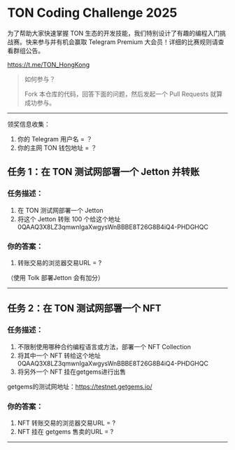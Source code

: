 # TON Coding Challenge 2025 

为了帮助大家快速掌握 TON 生态的开发技能，我们特别设计了有趣的编程入门挑战赛。快来参与并有机会赢取 Telegram Premium 大会员！详细的比赛规则请查看群组公告。

https://t.me/TON_HongKong

> 如何参与？
> 
> Fork 本仓库的代码，回答下面的问题，然后发起一个 Pull Requests 就算成功参与。

---

领奖信息收集：
1. 你的 Telegram 用户名 = ？
2. 你的主网 TON 钱包地址 = ？


## 任务 1：在 TON 测试网部署一个 Jetton 并转账

### 任务描述：

1. 在 TON 测试网部署一个 Jetton
2. 将这个 Jetton 转账 100 个给这个地址 0QAAQ3X8LZ3qmwnIgaXwgysWnBBBE8T26G8B4iQ4-PHDGHQC


### 你的答案：

1. 转账交易的浏览器交易URL =  ?

（使用 Tolk 部署Jetton 会有加分）


---

## 任务 2：在 TON 测试网部署一个 NFT

### 任务描述：

1. 不限制使用哪种合约编程语言或方法，部署一个 NFT Collection
2. 将其中一个 NFT 转给这个地址 0QAAQ3X8LZ3qmwnIgaXwgysWnBBBE8T26G8B4iQ4-PHDGHQC
3. 将另外一个 NFT 挂在getgems进行出售

getgems的测试网地址：https://testnet.getgems.io/

### 你的答案：

1. NFT 转账交易的浏览器交易URL =  ?
2. NFT 挂在 getgems 售卖的URL =  ?


---

